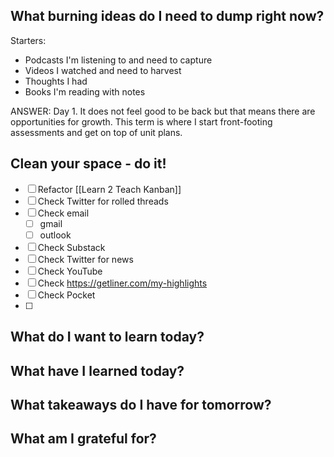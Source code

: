 



## What burning ideas do I need to dump right now?

Starters:
- Podcasts I'm listening to and need to capture
- Videos I watched and need to harvest
- Thoughts I had
- Books I'm reading with notes

ANSWER:
Day 1.  It does not feel good to be back but that means there are opportunities for growth.  This term is where I start front-footing assessments and get on top of unit plans.



## Clean your space - do it!


- [ ] Refactor [[Learn 2 Teach Kanban]]
- [ ] Check Twitter for rolled threads
- [ ] Check email
	- [ ] gmail
	- [ ] outlook
- [ ] Check Substack
- [ ] Check Twitter for news
- [ ] Check YouTube
- [ ] Check https://getliner.com/my-highlights
- [ ] Check Pocket
- [ ] 

## What do I want to learn today?

## What have I learned today?


## What takeaways do I have for tomorrow?


## What am I grateful for?

